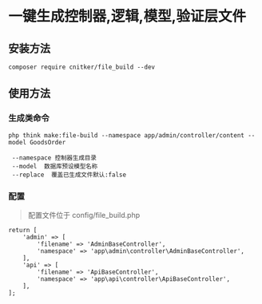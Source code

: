 # 一键生成控制器,逻辑,模型,验证层文件

## 安装方法
```
composer require cnitker/file_build --dev
```

## 使用方法

### 生成类命令

```
php think make:file-build --namespace app/admin/controller/content --model GoodsOrder

 --namespace 控制器生成目录
 --model  数据库预设模型名称
 --replace  覆盖已生成文件默认:false
```

### 配置
> 配置文件位于 config/file_build.php

```
return [
    'admin' => [
        'filename' => 'AdminBaseController',
        'namespace' => 'app\admin\controller\AdminBaseController',
    ],
    'api' => [
        'filename' => 'ApiBaseController',
        'namespace' => 'app\api\controller\ApiBaseController',
    ],
];
```
